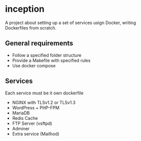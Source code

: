 # inception

A project about setting up a set of services usign Docker, writing Dockerfiles from scratch.

## General requirements

- Follow a specified folder structure
- Provide a Makefile with specified rules
- Use docker compose

## Services

Each service must be it own dockerfile

- NGINX with TLSv1.2 or TLSv1.3
- WordPress + PHP-FPM
- MariaDB
- Redis Cache
- FTP Server (vsftpd)
- Adminer
- Extra service (Mailhod)
